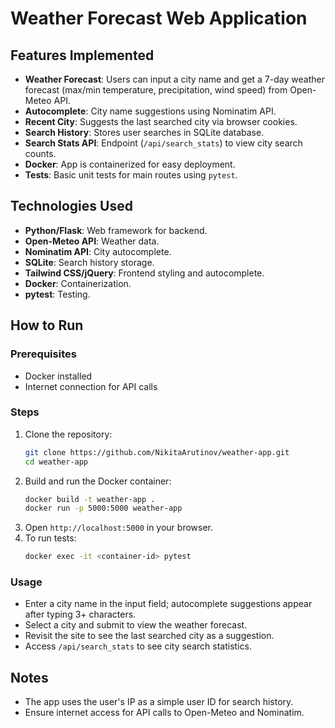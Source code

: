 # Weather Forecast Web Application

## Features Implemented
- **Weather Forecast**: Users can input a city name and get a 7-day weather forecast (max/min temperature, precipitation, wind speed) from Open-Meteo API.
- **Autocomplete**: City name suggestions using Nominatim API.
- **Recent City**: Suggests the last searched city via browser cookies.
- **Search History**: Stores user searches in SQLite database.
- **Search Stats API**: Endpoint (`/api/search_stats`) to view city search counts.
- **Docker**: App is containerized for easy deployment.
- **Tests**: Basic unit tests for main routes using `pytest`.

## Technologies Used
- **Python/Flask**: Web framework for backend.
- **Open-Meteo API**: Weather data.
- **Nominatim API**: City autocomplete.
- **SQLite**: Search history storage.
- **Tailwind CSS/jQuery**: Frontend styling and autocomplete.
- **Docker**: Containerization.
- **pytest**: Testing.

## How to Run

### Prerequisites
- Docker installed
- Internet connection for API calls

### Steps
1. Clone the repository:
   ```bash
   git clone https://github.com/NikitaArutinov/weather-app.git
   cd weather-app
   ```
2. Build and run the Docker container:
   ```bash
   docker build -t weather-app .
   docker run -p 5000:5000 weather-app
   ```
3. Open `http://localhost:5000` in your browser.
4. To run tests:
   ```bash
   docker exec -it <container-id> pytest
   ```

### Usage
- Enter a city name in the input field; autocomplete suggestions appear after typing 3+ characters.
- Select a city and submit to view the weather forecast.
- Revisit the site to see the last searched city as a suggestion.
- Access `/api/search_stats` to see city search statistics.

## Notes
- The app uses the user's IP as a simple user ID for search history.
- Ensure internet access for API calls to Open-Meteo and Nominatim.

